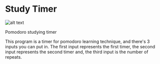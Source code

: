 # Study Timer
![alt text](https://media.discordapp.net/attachments/1016569899340025887/1130181577427660841/image.png)

<p>Pomodoro studying timer</p>
<p>This program is a timer for pomodoro learning technique, and there's 3 inputs you can put in. The first input represents the first timer, the second input represents the second timer and, the third input is the number of repeats.</p>


